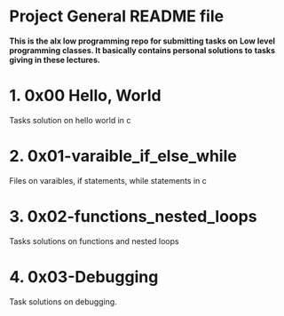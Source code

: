 # Project General README file

**This is the alx low programming repo for submitting tasks on**
**Low level programming classes. It basically contains personal solutions to**
**tasks giving in these lectures.**
# 1. 0x00 Hello, World
Tasks solution on hello world in c

# 2. 0x01-varaible_if_else_while
Files on varaibles, if statements, while statements in c

# 3. 0x02-functions_nested_loops
Tasks solutions on functions and nested loops

# 4. 0x03-Debugging
Task solutions on debugging. 
